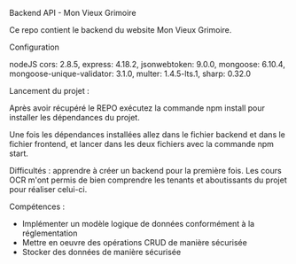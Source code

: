 Backend API - Mon Vieux Grimoire

Ce repo contient le backend du website Mon Vieux Grimoire.

Configuration

nodeJS  cors: 2.8.5, express: 4.18.2, jsonwebtoken: 9.0.0, mongoose: 6.10.4, mongoose-unique-validator: 3.1.0, multer: 1.4.5-lts.1, sharp: 0.32.0

Lancement du projet : 

Après avoir récupéré le REPO exécutez la commande npm install pour installer les dépendances du projet.

Une fois les dépendances installées allez dans le fichier backend et dans le fichier frontend, et lancer dans les deux fichiers avec la commande npm start.


Difficultés : apprendre à créer un backend pour la première fois. Les cours OCR m'ont permis de bien comprendre les tenants et aboutissants du projet pour réaliser celui-ci.

Compétences : 
- Implémenter un modèle logique de données conformément à la réglementation
- Mettre en oeuvre des opérations CRUD de manière sécurisée
- Stocker des données de manière sécurisée